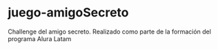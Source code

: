 # juego-amigoSecreto
Challenge del amigo secreto. Realizado como parte de la formación del programa Alura Latam
